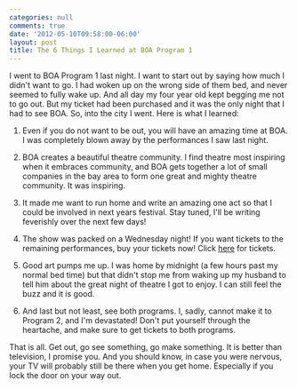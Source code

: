 ```yaml
---
categories: null
comments: true
date: '2012-05-10T09:58:00-06:00'
layout: post
title: The 6 Things I Learned at BOA Program 1
---
```


I went to BOA Program 1 last night. I want to start out by saying how much I didn't want to go. I had woken up on the wrong side of them bed, and never seemed to fully wake up. And all day my four year old kept begging me not to go out. But my ticket had been purchased and it was the only night that I had to see BOA. So, into the city I went. Here is what I learned:

1. Even if you do not want to be out, you will have an amazing time at BOA. I was completely blown away by the performances I saw last night. 

2. BOA creates a beautiful theatre community. I find theatre most inspiring when it embraces community, and BOA gets together a lot of small companies in the bay area to form one great and mighty theatre community. It was inspiring. 

3. It made me want to run home and write an amazing one act so that I could be involved in next years festival. Stay tuned, I'll be writing feverishly over the next few days!

4. The show was packed on a Wednesday night! If you want tickets to the remaining performances, buy your tickets now! Click [here](https://www.ticketturtle.com/index.php?ticketing=boa) for tickets.

5. Good art pumps me up. I was home by midnight (a few hours past my normal bed time) but that didn't stop me from waking up my husband to tell him about the great night of theatre I got to enjoy. I can still feel the buzz and it is good.

6. And last but not least, see both programs. I, sadly, cannot make it to Program 2, and I'm devastated! Don't put yourself through the heartache, and make sure to get tickets to both programs.

That is all. Get out, go see something, go make something. It is better than television, I promise you. And you should know, in case you were nervous, your TV will probably still be there when you get home. Especially if you lock the door on your way out.